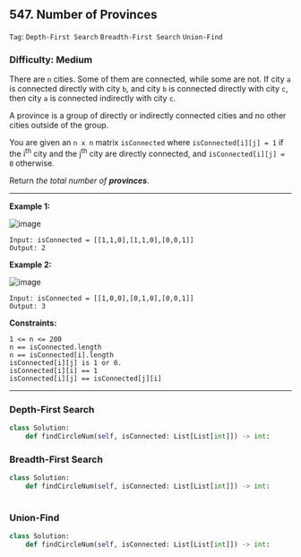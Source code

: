 ## 547. Number of Provinces

```Tag```: ```Depth-First Search``` ```Breadth-First Search``` ```Union-Find```

### Difficulty: Medium

There are ```n``` cities. Some of them are connected, while some are not. If city ```a``` is connected directly with city ```b```, and city ```b``` is connected directly with city ```c```, then city ```a``` is connected indirectly with city ```c```.

A province is a group of directly or indirectly connected cities and no other cities outside of the group.

You are given an ```n x n``` matrix ```isConnected``` where ```isConnected[i][j] = 1``` if the i<sup>th</sup> city and the j<sup>th</sup> city are directly connected, and ```isConnected[i][j] = 0``` otherwise.

Return _the total number of __provinces___.

---

__Example 1:__

![image](https://assets.leetcode.com/uploads/2020/12/24/graph1.jpg)
```
Input: isConnected = [[1,1,0],[1,1,0],[0,0,1]]
Output: 2
```

__Example 2:__

![image](https://assets.leetcode.com/uploads/2020/12/24/graph2.jpg)
```
Input: isConnected = [[1,0,0],[0,1,0],[0,0,1]]
Output: 3
```

__Constraints:__
```
1 <= n <= 200
n == isConnected.length
n == isConnected[i].length
isConnected[i][j] is 1 or 0.
isConnected[i][i] == 1
isConnected[i][j] == isConnected[j][i]
```

---

### Depth-First Search

```Python
class Solution:
    def findCircleNum(self, isConnected: List[List[int]]) -> int:

```

### Breadth-First Search

```Python
class Solution:
    def findCircleNum(self, isConnected: List[List[int]]) -> int:
    
```

### Union-Find

```Python
class Solution:
    def findCircleNum(self, isConnected: List[List[int]]) -> int:
    

```

